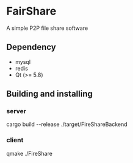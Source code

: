 # FairShare

A simple P2P file share software

## Dependency

- mysql
- redis
- Qt (>= 5.8)

## Building and installing
### server

cargo build --release
./target/FireShareBackend

### client

qmake
./FireShare
